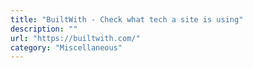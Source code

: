 ```yaml
---
title: "BuiltWith - Check what tech a site is using"
description: ""
url: "https://builtwith.com/"
category: "Miscellaneous"
---
```

